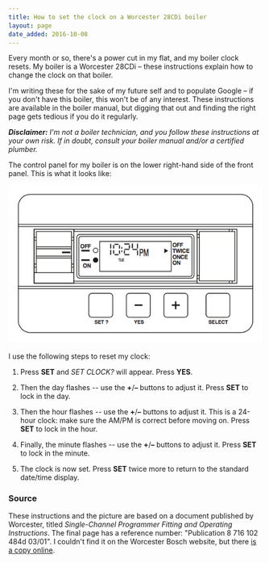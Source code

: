 ```yaml
---
title: How to set the clock on a Worcester 28CDi boiler
layout: page
date_added: 2016-10-08
---
```


Every month or so, there's a power cut in my flat, and my boiler clock resets.
My boiler is a Worcester 28CDi &ndash; these instructions explain how to change the clock on that boiler.

I'm writing these for the sake of my future self and to populate Google &ndash; if you don't have this boiler, this won't be of any interest.
These instructions are available in the boiler manual, but digging that out and finding the right page gets tedious if you do it regularly.

_**Disclaimer:** I'm not a boiler technician, and you follow these instructions at your own risk.
If in doubt, consult your boiler manual and/or a certified plumber._

The control panel for my boiler is on the lower right-hand side of the front panel.
This is what it looks like:

![Control panel for a Worcester 28CDi boiler](/images/notes/boiler-panel.png)

I use the following steps to reset my clock:

1.  Press **SET** and *SET CLOCK?* will appear.  Press **YES**.

2.  Then the day flashes -- use the **+**/**&ndash;** buttons to adjust it.
    Press **SET** to lock in the day.

3.  Then the hour flashes -- use the **+**/**&ndash;** buttons to adjust it.
    This is a 24-hour clock: make sure the AM/PM is correct before moving on.
    Press **SET** to lock in the hour.

4.  Finally, the minute flashes -- use the **+**/**&ndash;** buttons to adjust it.
    Press **SET** to lock in the minute.

5.  The clock is now set.
    Press **SET** twice more to return to the standard date/time display.

### Source

These instructions and the picture are based on a document published by Worcester, titled *Single-Channel Programmer Fitting and Operating Instructions*.
The final page has a reference number: "Publication 8 716 102 484d 03/01".
I couldn't find it on the Worcester Bosch website, but there [is a copy online](http://www.gotogasdocs.co.uk/f/m/Worcester/Other%20Equipment%20&%20Information/single-channel-programmer.pdf).
